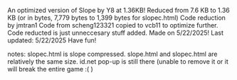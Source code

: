 An optimized version of Slope by Y8 at 1.36KB! 
Reduced from 7.6 KB to 1.36 KB (or in bytes, 7,779 bytes to 1,399 bytes for slopec.html) 
Code reduction by jmtran1 Code from scheng123321 copied to vcb11 to optimize further. 
Code reducted is just unneccesary stuff added.
Made on 5/22/2025! 
Last updated: 5/22/2025
Have fun!

notes: slopec.html is slope compressed. 
slope.html and slopec.html are relatively the same size. 
id.net pop-up is still there (unable to remove it or it will break the entire game :( )
